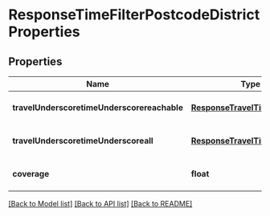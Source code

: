 # ResponseTimeFilterPostcodeDistrictProperties

## Properties
Name | Type | Description | Notes
------------ | ------------- | ------------- | -------------
**travelUnderscoretimeUnderscorereachable** | [**ResponseTravelTimeStatistics**](ResponseTravelTimeStatistics.md) |  | [optional] [default to null]
**travelUnderscoretimeUnderscoreall** | [**ResponseTravelTimeStatistics**](ResponseTravelTimeStatistics.md) |  | [optional] [default to null]
**coverage** | **float** |  | [optional] [default to null]

[[Back to Model list]](../README.md#documentation-for-models) [[Back to API list]](../README.md#documentation-for-api-endpoints) [[Back to README]](../README.md)


